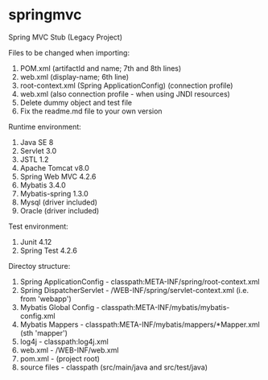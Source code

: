 # springmvc
Spring MVC Stub (Legacy Project)

Files to be changed when importing:  
1. POM.xml (artifactId and name; 7th and 8th lines)  
2. web.xml (display-name; 6th line)  
3. root-context.xml (Spring ApplicationConfig) (connection profile)  
4. web.xml (also connection profile - when using JNDI resources)  
5. Delete dummy object and test file  
6. Fix the readme.md file to your own version  

Runtime environment:  
1. Java SE 8  
2. Servlet 3.0  
3. JSTL 1.2  
4. Apache Tomcat v8.0  
5. Spring Web MVC 4.2.6  
6. Mybatis 3.4.0  
7. Mybatis-spring 1.3.0  
8. Mysql (driver included)  
9. Oracle (driver included)  

Test environment:  
1. Junit 4.12  
2. Spring Test 4.2.6  

Directoy structure:  
1. Spring ApplicationConfig - classpath:META-INF/spring/root-context.xml  
2. Spring DispatcherServlet - /WEB-INF/spring/servlet-context.xml (i.e. from 'webapp')  
3. Mybatis Global Config - classpath:META-INF/mybatis/mybatis-config.xml  
4. Mybatis Mappers - classpath:META-INF/mybatis/mappers/*Mapper.xml (sth 'mapper')  
5. log4j - classpath:log4j.xml  
6. web.xml - /WEB-INF/web.xml  
7. pom.xml - (project root)  
8. source files - classpath (src/main/java and src/test/java)  
